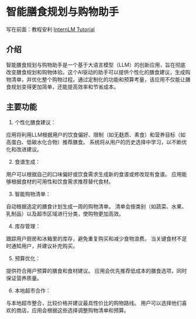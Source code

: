 # 智能膳食规划与购物助手

写在前面：教程安利 [InternLM Tutorial](https://github.com/InternLM/Tutorial)
## 介绍
智能膳食规划与购物助手是一个基于大语言模型（LLM）的创新应用，旨在彻底改变膳食规划和购物体验。这个AI驱动的助手可以提供个性化的膳食建议，生成购物清单，并优化整个购物过程。通过定制化的功能和预算考量，该应用不仅能让膳食规划变得更加简单，还能提高效率和节省成本。
## 主要功能
1. 个性化膳食建议：

应用将利用LLM根据用户的饮食偏好、限制（如无麸质、素食）和营养目标（如高蛋白、低碳水化合物）推荐膳食。
系统将从用户的历史选择中学习，以不断优化和改进建议。

2. 食谱生成：

用户可以根据自己的口味偏好或饮食需求生成新的食谱或修改现有食谱。
应用能够根据食材的可用性和饮食需求推荐替代食材。

3. 智能购物清单：

自动根据选定的膳食计划生成一周的购物清单。
清单会按类别（如蔬菜、水果、乳制品）以及超市区域进行分类，使购物更加高效。

4. 库存管理：

跟踪用户厨房和冰箱里的库存，避免重复购买和减少食物浪费。
当关键食材不足时通知用户，并建议补充购买。

5. 预算优化：

提供符合用户预算的膳食和食材建议。
应用会优先推荐低成本的膳食选项，同时保证营养质量。

6. 本地超市合作：

与本地超市整合，比较价格并建议最具性价比的购物路线。
用户可以选择他们喜欢的商店，应用会根据这些选择调整购物清单和预算。
